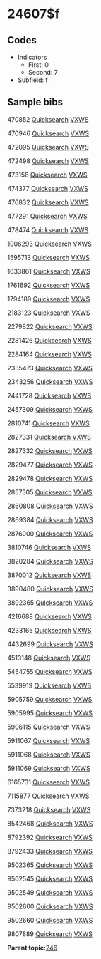 # 24607$f

## Codes

-   Indicators
    -   First: 0
    -   Second: 7
-   Subfield: f

## Sample bibs

470852 [Quicksearch](https://search.library.yale.edu/catalog/470852) [VXWS](http://prodorbis.library.yale.edu:7014/vxws/GetHoldingsService?bibId=470852)

470946 [Quicksearch](https://search.library.yale.edu/catalog/470946) [VXWS](http://prodorbis.library.yale.edu:7014/vxws/GetHoldingsService?bibId=470946)

472095 [Quicksearch](https://search.library.yale.edu/catalog/472095) [VXWS](http://prodorbis.library.yale.edu:7014/vxws/GetHoldingsService?bibId=472095)

472498 [Quicksearch](https://search.library.yale.edu/catalog/472498) [VXWS](http://prodorbis.library.yale.edu:7014/vxws/GetHoldingsService?bibId=472498)

473158 [Quicksearch](https://search.library.yale.edu/catalog/473158) [VXWS](http://prodorbis.library.yale.edu:7014/vxws/GetHoldingsService?bibId=473158)

474377 [Quicksearch](https://search.library.yale.edu/catalog/474377) [VXWS](http://prodorbis.library.yale.edu:7014/vxws/GetHoldingsService?bibId=474377)

476832 [Quicksearch](https://search.library.yale.edu/catalog/476832) [VXWS](http://prodorbis.library.yale.edu:7014/vxws/GetHoldingsService?bibId=476832)

477291 [Quicksearch](https://search.library.yale.edu/catalog/477291) [VXWS](http://prodorbis.library.yale.edu:7014/vxws/GetHoldingsService?bibId=477291)

478474 [Quicksearch](https://search.library.yale.edu/catalog/478474) [VXWS](http://prodorbis.library.yale.edu:7014/vxws/GetHoldingsService?bibId=478474)

1006293 [Quicksearch](https://search.library.yale.edu/catalog/1006293) [VXWS](http://prodorbis.library.yale.edu:7014/vxws/GetHoldingsService?bibId=1006293)

1595713 [Quicksearch](https://search.library.yale.edu/catalog/1595713) [VXWS](http://prodorbis.library.yale.edu:7014/vxws/GetHoldingsService?bibId=1595713)

1633861 [Quicksearch](https://search.library.yale.edu/catalog/1633861) [VXWS](http://prodorbis.library.yale.edu:7014/vxws/GetHoldingsService?bibId=1633861)

1761692 [Quicksearch](https://search.library.yale.edu/catalog/1761692) [VXWS](http://prodorbis.library.yale.edu:7014/vxws/GetHoldingsService?bibId=1761692)

1794189 [Quicksearch](https://search.library.yale.edu/catalog/1794189) [VXWS](http://prodorbis.library.yale.edu:7014/vxws/GetHoldingsService?bibId=1794189)

2183123 [Quicksearch](https://search.library.yale.edu/catalog/2183123) [VXWS](http://prodorbis.library.yale.edu:7014/vxws/GetHoldingsService?bibId=2183123)

2279822 [Quicksearch](https://search.library.yale.edu/catalog/2279822) [VXWS](http://prodorbis.library.yale.edu:7014/vxws/GetHoldingsService?bibId=2279822)

2281426 [Quicksearch](https://search.library.yale.edu/catalog/2281426) [VXWS](http://prodorbis.library.yale.edu:7014/vxws/GetHoldingsService?bibId=2281426)

2284164 [Quicksearch](https://search.library.yale.edu/catalog/2284164) [VXWS](http://prodorbis.library.yale.edu:7014/vxws/GetHoldingsService?bibId=2284164)

2335473 [Quicksearch](https://search.library.yale.edu/catalog/2335473) [VXWS](http://prodorbis.library.yale.edu:7014/vxws/GetHoldingsService?bibId=2335473)

2343256 [Quicksearch](https://search.library.yale.edu/catalog/2343256) [VXWS](http://prodorbis.library.yale.edu:7014/vxws/GetHoldingsService?bibId=2343256)

2441728 [Quicksearch](https://search.library.yale.edu/catalog/2441728) [VXWS](http://prodorbis.library.yale.edu:7014/vxws/GetHoldingsService?bibId=2441728)

2457309 [Quicksearch](https://search.library.yale.edu/catalog/2457309) [VXWS](http://prodorbis.library.yale.edu:7014/vxws/GetHoldingsService?bibId=2457309)

2810741 [Quicksearch](https://search.library.yale.edu/catalog/2810741) [VXWS](http://prodorbis.library.yale.edu:7014/vxws/GetHoldingsService?bibId=2810741)

2827331 [Quicksearch](https://search.library.yale.edu/catalog/2827331) [VXWS](http://prodorbis.library.yale.edu:7014/vxws/GetHoldingsService?bibId=2827331)

2827332 [Quicksearch](https://search.library.yale.edu/catalog/2827332) [VXWS](http://prodorbis.library.yale.edu:7014/vxws/GetHoldingsService?bibId=2827332)

2829477 [Quicksearch](https://search.library.yale.edu/catalog/2829477) [VXWS](http://prodorbis.library.yale.edu:7014/vxws/GetHoldingsService?bibId=2829477)

2829478 [Quicksearch](https://search.library.yale.edu/catalog/2829478) [VXWS](http://prodorbis.library.yale.edu:7014/vxws/GetHoldingsService?bibId=2829478)

2857305 [Quicksearch](https://search.library.yale.edu/catalog/2857305) [VXWS](http://prodorbis.library.yale.edu:7014/vxws/GetHoldingsService?bibId=2857305)

2860808 [Quicksearch](https://search.library.yale.edu/catalog/2860808) [VXWS](http://prodorbis.library.yale.edu:7014/vxws/GetHoldingsService?bibId=2860808)

2869384 [Quicksearch](https://search.library.yale.edu/catalog/2869384) [VXWS](http://prodorbis.library.yale.edu:7014/vxws/GetHoldingsService?bibId=2869384)

2876000 [Quicksearch](https://search.library.yale.edu/catalog/2876000) [VXWS](http://prodorbis.library.yale.edu:7014/vxws/GetHoldingsService?bibId=2876000)

3810746 [Quicksearch](https://search.library.yale.edu/catalog/3810746) [VXWS](http://prodorbis.library.yale.edu:7014/vxws/GetHoldingsService?bibId=3810746)

3820284 [Quicksearch](https://search.library.yale.edu/catalog/3820284) [VXWS](http://prodorbis.library.yale.edu:7014/vxws/GetHoldingsService?bibId=3820284)

3870012 [Quicksearch](https://search.library.yale.edu/catalog/3870012) [VXWS](http://prodorbis.library.yale.edu:7014/vxws/GetHoldingsService?bibId=3870012)

3890480 [Quicksearch](https://search.library.yale.edu/catalog/3890480) [VXWS](http://prodorbis.library.yale.edu:7014/vxws/GetHoldingsService?bibId=3890480)

3892365 [Quicksearch](https://search.library.yale.edu/catalog/3892365) [VXWS](http://prodorbis.library.yale.edu:7014/vxws/GetHoldingsService?bibId=3892365)

4216688 [Quicksearch](https://search.library.yale.edu/catalog/4216688) [VXWS](http://prodorbis.library.yale.edu:7014/vxws/GetHoldingsService?bibId=4216688)

4233165 [Quicksearch](https://search.library.yale.edu/catalog/4233165) [VXWS](http://prodorbis.library.yale.edu:7014/vxws/GetHoldingsService?bibId=4233165)

4432699 [Quicksearch](https://search.library.yale.edu/catalog/4432699) [VXWS](http://prodorbis.library.yale.edu:7014/vxws/GetHoldingsService?bibId=4432699)

4513148 [Quicksearch](https://search.library.yale.edu/catalog/4513148) [VXWS](http://prodorbis.library.yale.edu:7014/vxws/GetHoldingsService?bibId=4513148)

5454755 [Quicksearch](https://search.library.yale.edu/catalog/5454755) [VXWS](http://prodorbis.library.yale.edu:7014/vxws/GetHoldingsService?bibId=5454755)

5539919 [Quicksearch](https://search.library.yale.edu/catalog/5539919) [VXWS](http://prodorbis.library.yale.edu:7014/vxws/GetHoldingsService?bibId=5539919)

5905759 [Quicksearch](https://search.library.yale.edu/catalog/5905759) [VXWS](http://prodorbis.library.yale.edu:7014/vxws/GetHoldingsService?bibId=5905759)

5905995 [Quicksearch](https://search.library.yale.edu/catalog/5905995) [VXWS](http://prodorbis.library.yale.edu:7014/vxws/GetHoldingsService?bibId=5905995)

5906115 [Quicksearch](https://search.library.yale.edu/catalog/5906115) [VXWS](http://prodorbis.library.yale.edu:7014/vxws/GetHoldingsService?bibId=5906115)

5911067 [Quicksearch](https://search.library.yale.edu/catalog/5911067) [VXWS](http://prodorbis.library.yale.edu:7014/vxws/GetHoldingsService?bibId=5911067)

5911068 [Quicksearch](https://search.library.yale.edu/catalog/5911068) [VXWS](http://prodorbis.library.yale.edu:7014/vxws/GetHoldingsService?bibId=5911068)

5911069 [Quicksearch](https://search.library.yale.edu/catalog/5911069) [VXWS](http://prodorbis.library.yale.edu:7014/vxws/GetHoldingsService?bibId=5911069)

6165731 [Quicksearch](https://search.library.yale.edu/catalog/6165731) [VXWS](http://prodorbis.library.yale.edu:7014/vxws/GetHoldingsService?bibId=6165731)

7115877 [Quicksearch](https://search.library.yale.edu/catalog/7115877) [VXWS](http://prodorbis.library.yale.edu:7014/vxws/GetHoldingsService?bibId=7115877)

7373218 [Quicksearch](https://search.library.yale.edu/catalog/7373218) [VXWS](http://prodorbis.library.yale.edu:7014/vxws/GetHoldingsService?bibId=7373218)

8542468 [Quicksearch](https://search.library.yale.edu/catalog/8542468) [VXWS](http://prodorbis.library.yale.edu:7014/vxws/GetHoldingsService?bibId=8542468)

8792392 [Quicksearch](https://search.library.yale.edu/catalog/8792392) [VXWS](http://prodorbis.library.yale.edu:7014/vxws/GetHoldingsService?bibId=8792392)

8792433 [Quicksearch](https://search.library.yale.edu/catalog/8792433) [VXWS](http://prodorbis.library.yale.edu:7014/vxws/GetHoldingsService?bibId=8792433)

9502365 [Quicksearch](https://search.library.yale.edu/catalog/9502365) [VXWS](http://prodorbis.library.yale.edu:7014/vxws/GetHoldingsService?bibId=9502365)

9502545 [Quicksearch](https://search.library.yale.edu/catalog/9502545) [VXWS](http://prodorbis.library.yale.edu:7014/vxws/GetHoldingsService?bibId=9502545)

9502549 [Quicksearch](https://search.library.yale.edu/catalog/9502549) [VXWS](http://prodorbis.library.yale.edu:7014/vxws/GetHoldingsService?bibId=9502549)

9502600 [Quicksearch](https://search.library.yale.edu/catalog/9502600) [VXWS](http://prodorbis.library.yale.edu:7014/vxws/GetHoldingsService?bibId=9502600)

9502660 [Quicksearch](https://search.library.yale.edu/catalog/9502660) [VXWS](http://prodorbis.library.yale.edu:7014/vxws/GetHoldingsService?bibId=9502660)

9807889 [Quicksearch](https://search.library.yale.edu/catalog/9807889) [VXWS](http://prodorbis.library.yale.edu:7014/vxws/GetHoldingsService?bibId=9807889)

**Parent topic:**[246](../../tags/246/246.md)

